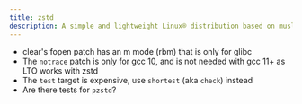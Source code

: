 ```yaml
---
title: zstd
description: A simple and lightweight Linux® distribution based on musl libc and toybox
---
```


- clear's fopen patch has an m mode (rbm) that is only for glibc
- The `notrace` patch is only for gcc 10, and is not needed with gcc 11+ as LTO works with zstd
- The `test` target is expensive, use `shortest` (aka `check`) instead
- Are there tests for `pzstd`?
